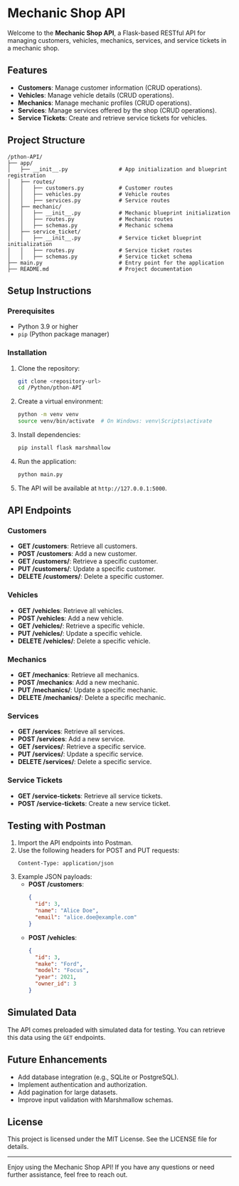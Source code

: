 # Mechanic Shop API

Welcome to the **Mechanic Shop API**, a Flask-based RESTful API for managing customers, vehicles, mechanics, services, and service tickets in a mechanic shop.

## Features

- **Customers**: Manage customer information (CRUD operations).
- **Vehicles**: Manage vehicle details (CRUD operations).
- **Mechanics**: Manage mechanic profiles (CRUD operations).
- **Services**: Manage services offered by the shop (CRUD operations).
- **Service Tickets**: Create and retrieve service tickets for vehicles.

## Project Structure

```
/pthon-API/
├── app/
│   ├── __init__.py                # App initialization and blueprint registration
│   ├── routes/
│   │   ├── customers.py           # Customer routes
│   │   ├── vehicles.py            # Vehicle routes
│   │   ├── services.py            # Service routes
│   ├── mechanic/
│   │   ├── __init__.py            # Mechanic blueprint initialization
│   │   ├── routes.py              # Mechanic routes
│   │   ├── schemas.py             # Mechanic schema
│   ├── service_ticket/
│   │   ├── __init__.py            # Service ticket blueprint initialization
│   │   ├── routes.py              # Service ticket routes
│   │   ├── schemas.py             # Service ticket schema
├── main.py                        # Entry point for the application
├── README.md                      # Project documentation
```

## Setup Instructions

### Prerequisites

- Python 3.9 or higher
- `pip` (Python package manager)

### Installation

1. Clone the repository:
   ```bash
   git clone <repository-url>
   cd /Python/pthon-API
   ```

2. Create a virtual environment:
   ```bash
   python -m venv venv
   source venv/bin/activate  # On Windows: venv\Scripts\activate
   ```

3. Install dependencies:
   ```bash
   pip install flask marshmallow
   ```

4. Run the application:
   ```bash
   python main.py
   ```

5. The API will be available at `http://127.0.0.1:5000`.

## API Endpoints

### Customers

- **GET /customers**: Retrieve all customers.
- **POST /customers**: Add a new customer.
- **GET /customers/<id>**: Retrieve a specific customer.
- **PUT /customers/<id>**: Update a specific customer.
- **DELETE /customers/<id>**: Delete a specific customer.

### Vehicles

- **GET /vehicles**: Retrieve all vehicles.
- **POST /vehicles**: Add a new vehicle.
- **GET /vehicles/<id>**: Retrieve a specific vehicle.
- **PUT /vehicles/<id>**: Update a specific vehicle.
- **DELETE /vehicles/<id>**: Delete a specific vehicle.

### Mechanics

- **GET /mechanics**: Retrieve all mechanics.
- **POST /mechanics**: Add a new mechanic.
- **PUT /mechanics/<id>**: Update a specific mechanic.
- **DELETE /mechanics/<id>**: Delete a specific mechanic.

### Services

- **GET /services**: Retrieve all services.
- **POST /services**: Add a new service.
- **GET /services/<id>**: Retrieve a specific service.
- **PUT /services/<id>**: Update a specific service.
- **DELETE /services/<id>**: Delete a specific service.

### Service Tickets

- **GET /service-tickets**: Retrieve all service tickets.
- **POST /service-tickets**: Create a new service ticket.

## Testing with Postman

1. Import the API endpoints into Postman.
2. Use the following headers for POST and PUT requests:
   ```
   Content-Type: application/json
   ```
3. Example JSON payloads:
   - **POST /customers**:
     ```json
     {
       "id": 3,
       "name": "Alice Doe",
       "email": "alice.doe@example.com"
     }
     ```
   - **POST /vehicles**:
     ```json
     {
       "id": 3,
       "make": "Ford",
       "model": "Focus",
       "year": 2021,
       "owner_id": 3
     }
     ```

## Simulated Data

The API comes preloaded with simulated data for testing. You can retrieve this data using the `GET` endpoints.

## Future Enhancements

- Add database integration (e.g., SQLite or PostgreSQL).
- Implement authentication and authorization.
- Add pagination for large datasets.
- Improve input validation with Marshmallow schemas.

## License

This project is licensed under the MIT License. See the LICENSE file for details.

---

Enjoy using the Mechanic Shop API! If you have any questions or need further assistance, feel free to reach out.
